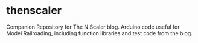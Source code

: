 # thenscaler
Companion Repository for The N Scaler blog. Arduino code useful for Model Railroading, including function libraries and test code from the blog. 
